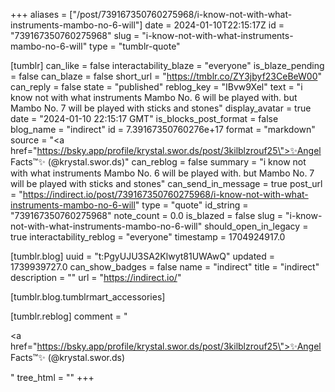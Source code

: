 +++
aliases = ["/post/739167350760275968/i-know-not-with-what-instruments-mambo-no-6-will"]
date = 2024-01-10T22:15:17Z
id = "739167350760275968"
slug = "i-know-not-with-what-instruments-mambo-no-6-will"
type = "tumblr-quote"

[tumblr]
can_like = false
interactability_blaze = "everyone"
is_blaze_pending = false
can_blaze = false
short_url = "https://tmblr.co/ZY3jbyf23CeBeW00"
can_reply = false
state = "published"
reblog_key = "IBvw9Xel"
text = "i know not with what instruments Mambo No. 6 will be played with. but Mambo No. 7 will be played with sticks and stones"
display_avatar = true
date = "2024-01-10 22:15:17 GMT"
is_blocks_post_format = false
blog_name = "indirect"
id = 7.39167350760276e+17
format = "markdown"
source = "<a href=\"https://bsky.app/profile/krystal.swor.ds/post/3kilblzrouf25\">✨Angel Facts™✨️ (@krystal.swor.ds)</a>"
can_reblog = false
summary = "i know not with what instruments Mambo No. 6 will be played with. but Mambo No. 7 will be played with sticks and stones"
can_send_in_message = true
post_url = "https://indirect.io/post/739167350760275968/i-know-not-with-what-instruments-mambo-no-6-will"
type = "quote"
id_string = "739167350760275968"
note_count = 0.0
is_blazed = false
slug = "i-know-not-with-what-instruments-mambo-no-6-will"
should_open_in_legacy = true
interactability_reblog = "everyone"
timestamp = 1704924917.0

[tumblr.blog]
uuid = "t:PgyUJU3SA2Klwyt81UWAwQ"
updated = 1739939727.0
can_show_badges = false
name = "indirect"
title = "indirect"
description = ""
url = "https://indirect.io/"

[tumblr.blog.tumblrmart_accessories]

[tumblr.reblog]
comment = "<p><a href=\"https://bsky.app/profile/krystal.swor.ds/post/3kilblzrouf25\">✨Angel Facts™✨️ (@krystal.swor.ds)</a></p>"
tree_html = ""
+++
